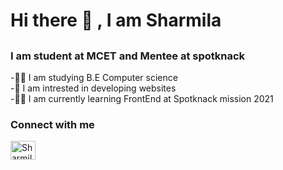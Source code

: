 ### <h1>Hi there 👋 , I am Sharmila</h1>

## <h3>I am student at MCET and Mentee at spotknack</h3>
-👩‍🎓 I am studying B.E Computer science <br>
-👀 I am intrested in developing websites <br>
-👩‍💻 I am currently learning FrontEnd at Spotknack mission 2021

### <h3>Connect with me </h3>

<a href="https://twitter.com/Sharmila2707?t=EnuVeqaibWZxpi2MjXMZpg&s=09" target="blank"><img align="center" src="https://raw.githubusercontent.com/rahuldkjain/github-profile-readme-generator/master/src/images/icons/Social/twitter.svg" alt="Sharmila2707" height="30" width="40" /></a>
